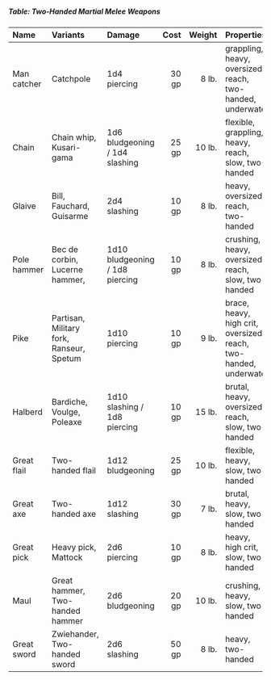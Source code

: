 ##### Table: Two-Handed Martial Melee Weapons
| Name | Variants | Damage | Cost | Weight | Properties |
|:-----|:---------|:-------|-----:|-------:|:-----------|
| Man catcher | Catchpole | 1d4 piercing | 30 gp | 8 lb. | grappling, heavy, oversized, reach, two-handed, underwater |
| Chain | Chain whip, Kusari-gama | 1d6 bludgeoning / 1d4 slashing | 25 gp | 10 lb. | flexible, grappling, heavy, reach, slow, two-handed |
| Glaive | Bill, Fauchard, Guisarme | 2d4 slashing | 10 gp | 8 lb. | heavy, oversized, reach, two-handed |
| Pole hammer | Bec de corbin, Lucerne hammer,  | 1d10 bludgeoning / 1d8 piercing | 10 gp | 8 lb. | crushing, heavy, oversized, reach, slow, two-handed |
| Pike | Partisan, Military fork, Ranseur, Spetum | 1d10 piercing | 10 gp | 9 lb. | brace, heavy, high crit, oversized, reach, two-handed, underwater |
| Halberd | Bardiche, Voulge, Poleaxe | 1d10 slashing / 1d8 piercing | 10 gp | 15 lb. | brutal, heavy, oversized, reach, slow, two-handed |
| Great flail | Two-handed flail | 1d12 bludgeoning | 25 gp | 10 lb. | flexible, heavy, slow, two-handed |
| Great axe | Two-handed axe | 1d12 slashing | 30 gp | 7 lb. | brutal, heavy, slow, two-handed |
| Great pick | Heavy pick, Mattock | 2d6 piercing | 10 gp | 8 lb. | heavy, high crit, slow, two-handed |
| Maul| Great hammer, Two-handed hammer | 2d6 bludgeoning | 20 gp | 10 lb. | crushing, heavy, slow, two-handed |
| Great sword | Zwiehander, Two-handed sword | 2d6 slashing | 50 gp | 8 lb. | heavy, two-handed |
